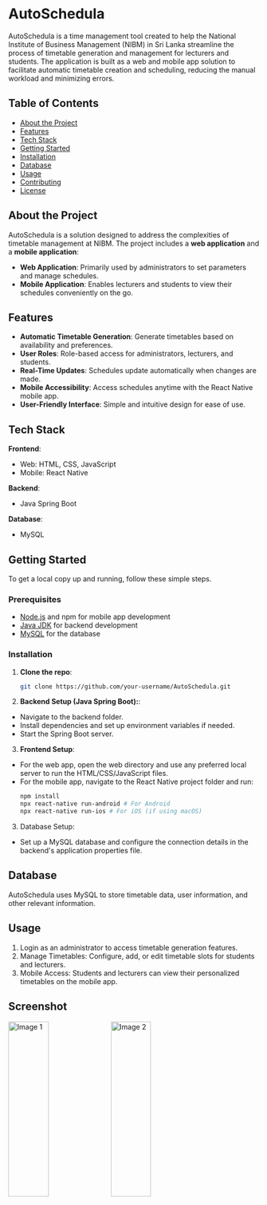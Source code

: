 # AutoSchedula

AutoSchedula is a time management tool created to help the National Institute of Business Management (NIBM) in Sri Lanka streamline the process of timetable generation and management for lecturers and students. The application is built as a web and mobile app solution to facilitate automatic timetable creation and scheduling, reducing the manual workload and minimizing errors.

## Table of Contents

- [About the Project](#about-the-project)
- [Features](#features)
- [Tech Stack](#tech-stack)
- [Getting Started](#getting-started)
- [Installation](#installation)
- [Database](#database)
- [Usage](#usage)
- [Contributing](#contributing)
- [License](#license)

## About the Project

AutoSchedula is a solution designed to address the complexities of timetable management at NIBM. The project includes a **web application** and a **mobile application**:
- **Web Application**: Primarily used by administrators to set parameters and manage schedules.
- **Mobile Application**: Enables lecturers and students to view their schedules conveniently on the go.

## Features

- **Automatic Timetable Generation**: Generate timetables based on availability and preferences.
- **User Roles**: Role-based access for administrators, lecturers, and students.
- **Real-Time Updates**: Schedules update automatically when changes are made.
- **Mobile Accessibility**: Access schedules anytime with the React Native mobile app.
- **User-Friendly Interface**: Simple and intuitive design for ease of use.

## Tech Stack

**Frontend**:
- Web: HTML, CSS, JavaScript
- Mobile: React Native

**Backend**:
- Java Spring Boot

**Database**:
- MySQL

## Getting Started

To get a local copy up and running, follow these simple steps.

### Prerequisites

- [Node.js](https://nodejs.org/) and npm for mobile app development
- [Java JDK](https://www.oracle.com/java/technologies/javase-jdk11-downloads.html) for backend development
- [MySQL](https://dev.mysql.com/downloads/) for the database

### Installation

1. **Clone the repo**:
   ```bash
   git clone https://github.com/your-username/AutoSchedula.git

2. **Backend Setup (Java Spring Boot):**:
- Navigate to the backend folder.
- Install dependencies and set up environment variables if needed.
- Start the Spring Boot server.

3. **Frontend Setup**:

- For the web app, open the web directory and use any preferred local server to run the HTML/CSS/JavaScript files.
- For the mobile app, navigate to the React Native project folder and run:
   ```bash
   npm install
   npx react-native run-android # For Android
   npx react-native run-ios # For iOS (if using macOS)

3. Database Setup:

- Set up a MySQL database and configure the connection details in the backend's application properties file.

## Database
AutoSchedula uses MySQL to store timetable data, user information, and other relevant information.

## Usage
1. Login as an administrator to access timetable generation features.
2. Manage Timetables: Configure, add, or edit timetable slots for students and lecturers.
3. Mobile Access: Students and lecturers can view their personalized timetables on the mobile app.


## Screenshot

<img src="https://github.com/user-attachments/assets/58b8e206-96ae-4ec5-afe6-b0705777816d" width= 40% height= 30% alt="Image 1">

<img src="https://github.com/user-attachments/assets/e67b12bc-aa31-4623-98b4-ede085585a6b" width= 40% height= 30% alt="Image 2">







